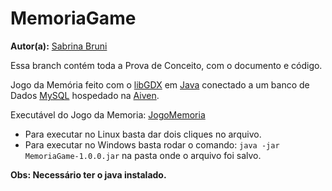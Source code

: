 # MemoriaGame

**Autor(a):** [Sabrina Bruni](https://github.com/SabrinaBruni28)

Essa branch contém toda a Prova de Conceito, com o documento e código.

Jogo da Memória feito com o [libGDX](https://libgdx.com/) em [Java](https://docs.oracle.com/en/java/) conectado a um banco de Dados [MySQL](https://dev.mysql.com/doc/) hospedado na [Aiven](https://aiven.io/docs/).

Executável do Jogo da Memoria: [JogoMemoria](JogoMemoria/lwjgl3/build/libs/MemoriaGame-1.0.0.jar)

* Para executar no Linux basta dar dois cliques no arquivo.
* Para executar no Windows basta rodar o comando: `java -jar MemoriaGame-1.0.0.jar` na pasta onde o arquivo foi salvo.

**Obs: Necessário ter o java instalado.**
